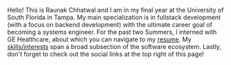 Hello! This is Raunak Chhatwal and I am in my final year at the University of South Florida in Tampa. My main specialization is in fullstack development (with a focus on backend development) with the ultimate career goal of becoming a systems engineer. For the past two Summers, I interned with GE Healthcare, about which you can navigate to my [resume](/resume). My [skills/interests](/interests) span a broad subsection of the software ecosystem. Lastly, don't forget to check out the social links at the top right of this page!